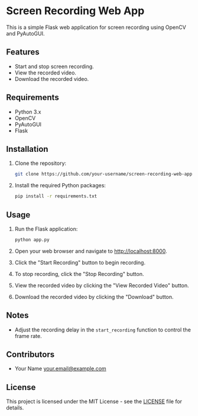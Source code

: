 # Screen Recording Web App

This is a simple Flask web application for screen recording using OpenCV and PyAutoGUI.

## Features

- Start and stop screen recording.
- View the recorded video.
- Download the recorded video.

## Requirements

- Python 3.x
- OpenCV
- PyAutoGUI
- Flask

## Installation

1. Clone the repository:

    ```bash
    git clone https://github.com/your-username/screen-recording-web-app.git
    ```

2. Install the required Python packages:

    ```bash
    pip install -r requirements.txt
    ```

## Usage

1. Run the Flask application:

    ```bash
    python app.py
    ```

2. Open your web browser and navigate to [http://localhost:8000](http://localhost:8000).

3. Click the "Start Recording" button to begin recording.

4. To stop recording, click the "Stop Recording" button.

5. View the recorded video by clicking the "View Recorded Video" button.

6. Download the recorded video by clicking the "Download" button.

## Notes

- Adjust the recording delay in the `start_recording` function to control the frame rate.

## Contributors

- Your Name <your.email@example.com>

## License

This project is licensed under the MIT License - see the [LICENSE](LICENSE) file for details.
